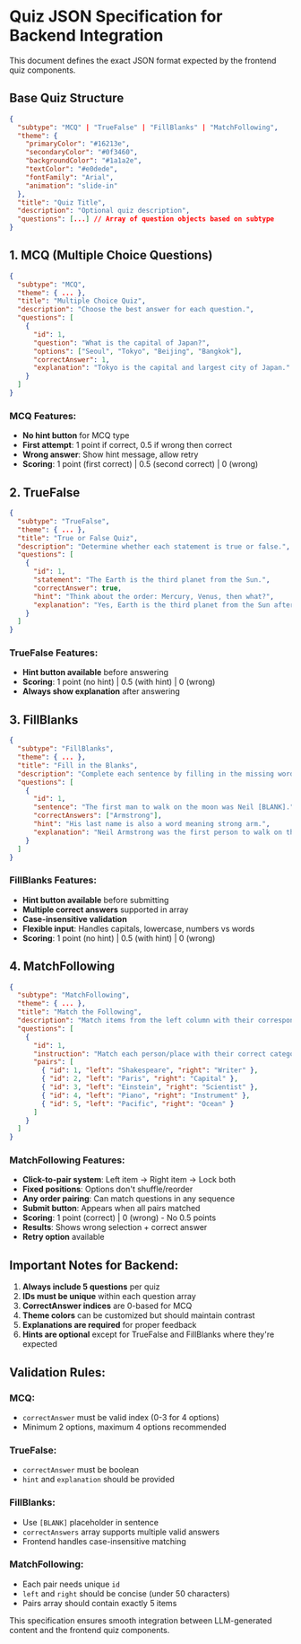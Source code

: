 # Quiz JSON Specification for Backend Integration

This document defines the exact JSON format expected by the frontend quiz components.

## Base Quiz Structure

```json
{
  "subtype": "MCQ" | "TrueFalse" | "FillBlanks" | "MatchFollowing",
  "theme": {
    "primaryColor": "#16213e",
    "secondaryColor": "#0f3460", 
    "backgroundColor": "#1a1a2e",
    "textColor": "#e0dede",
    "fontFamily": "Arial",
    "animation": "slide-in"
  },
  "title": "Quiz Title",
  "description": "Optional quiz description",
  "questions": [...] // Array of question objects based on subtype
}
```

## 1. MCQ (Multiple Choice Questions)

```json
{
  "subtype": "MCQ",
  "theme": { ... },
  "title": "Multiple Choice Quiz",
  "description": "Choose the best answer for each question.",
  "questions": [
    {
      "id": 1,
      "question": "What is the capital of Japan?",
      "options": ["Seoul", "Tokyo", "Beijing", "Bangkok"],
      "correctAnswer": 1,
      "explanation": "Tokyo is the capital and largest city of Japan."
    }
  ]
}
```

### MCQ Features:
- **No hint button** for MCQ type
- **First attempt**: 1 point if correct, 0.5 if wrong then correct
- **Wrong answer**: Show hint message, allow retry
- **Scoring**: 1 point (first correct) | 0.5 (second correct) | 0 (wrong)

## 2. TrueFalse

```json
{
  "subtype": "TrueFalse", 
  "theme": { ... },
  "title": "True or False Quiz",
  "description": "Determine whether each statement is true or false.",
  "questions": [
    {
      "id": 1,
      "statement": "The Earth is the third planet from the Sun.",
      "correctAnswer": true,
      "hint": "Think about the order: Mercury, Venus, then what?",
      "explanation": "Yes, Earth is the third planet from the Sun after Mercury and Venus."
    }
  ]
}
```

### TrueFalse Features:
- **Hint button available** before answering
- **Scoring**: 1 point (no hint) | 0.5 (with hint) | 0 (wrong)
- **Always show explanation** after answering

## 3. FillBlanks

```json
{
  "subtype": "FillBlanks",
  "theme": { ... },
  "title": "Fill in the Blanks",
  "description": "Complete each sentence by filling in the missing word.",
  "questions": [
    {
      "id": 1,
      "sentence": "The first man to walk on the moon was Neil [BLANK].",
      "correctAnswers": ["Armstrong"],
      "hint": "His last name is also a word meaning strong arm.",
      "explanation": "Neil Armstrong was the first person to walk on the moon in 1969."
    }
  ]
}
```

### FillBlanks Features:
- **Hint button available** before submitting
- **Multiple correct answers** supported in array
- **Case-insensitive validation**
- **Flexible input**: Handles capitals, lowercase, numbers vs words
- **Scoring**: 1 point (no hint) | 0.5 (with hint) | 0 (wrong)

## 4. MatchFollowing

```json
{
  "subtype": "MatchFollowing",
  "theme": { ... }, 
  "title": "Match the Following",
  "description": "Match items from the left column with their corresponding items on the right.",
  "questions": [
    {
      "id": 1,
      "instruction": "Match each person/place with their correct category:",
      "pairs": [
        { "id": 1, "left": "Shakespeare", "right": "Writer" },
        { "id": 2, "left": "Paris", "right": "Capital" },
        { "id": 3, "left": "Einstein", "right": "Scientist" },
        { "id": 4, "left": "Piano", "right": "Instrument" },
        { "id": 5, "left": "Pacific", "right": "Ocean" }
      ]
    }
  ]
}
```

### MatchFollowing Features:
- **Click-to-pair system**: Left item → Right item → Lock both
- **Fixed positions**: Options don't shuffle/reorder
- **Any order pairing**: Can match questions in any sequence
- **Submit button**: Appears when all pairs matched
- **Scoring**: 1 point (correct) | 0 (wrong) - No 0.5 points
- **Results**: Shows wrong selection + correct answer
- **Retry option** available

## Important Notes for Backend:

1. **Always include 5 questions** per quiz
2. **IDs must be unique** within each question array
3. **CorrectAnswer indices** are 0-based for MCQ
4. **Theme colors** can be customized but should maintain contrast
5. **Explanations are required** for proper feedback
6. **Hints are optional** except for TrueFalse and FillBlanks where they're expected

## Validation Rules:

### MCQ:
- `correctAnswer` must be valid index (0-3 for 4 options)
- Minimum 2 options, maximum 4 options recommended

### TrueFalse:
- `correctAnswer` must be boolean
- `hint` and `explanation` should be provided

### FillBlanks:
- Use `[BLANK]` placeholder in sentence
- `correctAnswers` array supports multiple valid answers
- Frontend handles case-insensitive matching

### MatchFollowing:
- Each pair needs unique `id`
- `left` and `right` should be concise (under 50 characters)
- Pairs array should contain exactly 5 items

This specification ensures smooth integration between LLM-generated content and the frontend quiz components. 